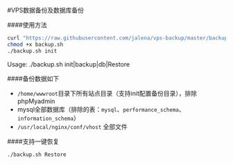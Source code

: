 #VPS数据备份及数据库备份

####使用方法
```sh 
curl "https://raw.githubusercontent.com/jalena/vps-backup/master/backup.sh" -O backup.sh 
chmod +x backup.sh
./backup.sh init
```
<p>Usage: ./backup.sh init|backup|db|Restore</p>

####备份数据如下
* `/home/wwwroot`目录下所有站点目录（支持init配置备份目录），排除phpMyadmin
* mysql全部数据库（排除的表：`mysql`、`performance_schema`、`information_schema`）
* `/usr/local/nginx/conf/vhost` 全部文件

####支持一键恢复
```Bash 
./backup.sh Restore
```
